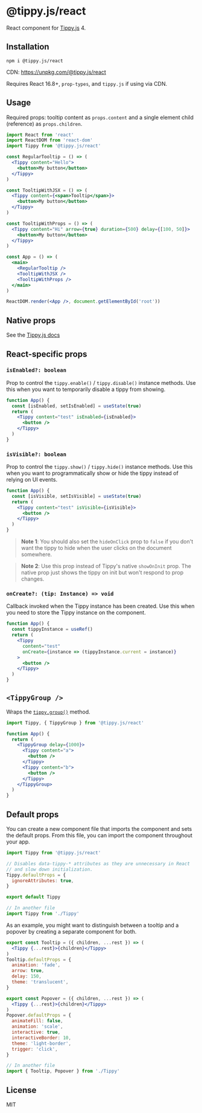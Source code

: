 # @tippy.js/react

React component for [Tippy.js](https://github.com/atomiks/tippyjs) 4.

## Installation

```
npm i @tippy.js/react
```

CDN: https://unpkg.com/@tippy.js/react

Requires React 16.8+, `prop-types`, and `tippy.js` if using via CDN.

## Usage

Required props: tooltip content as `props.content` and a single element child
(reference) as `props.children`.

```jsx
import React from 'react'
import ReactDOM from 'react-dom'
import Tippy from '@tippy.js/react'

const RegularTooltip = () => (
  <Tippy content="Hello">
    <button>My button</button>
  </Tippy>
)

const TooltipWithJSX = () => (
  <Tippy content={<span>Tooltip</span>}>
    <button>My button</button>
  </Tippy>
)

const TooltipWithProps = () => (
  <Tippy content="Hi" arrow={true} duration={500} delay={[100, 50]}>
    <button>My button</button>
  </Tippy>
)

const App = () => (
  <main>
    <RegularTooltip />
    <TooltipWithJSX />
    <TooltipWithProps />
  </main>
)

ReactDOM.render(<App />, document.getElementById('root'))
```

## Native props

See the [Tippy.js docs](https://atomiks.github.io/tippyjs/all-options/)

## React-specific props

### `isEnabled?: boolean`

Prop to control the `tippy.enable()` / `tippy.disable()` instance methods. Use
this when you want to temporarily disable a tippy from showing.

```jsx
function App() {
  const [isEnabled, setIsEnabled] = useState(true)
  return (
    <Tippy content="test" isEnabled={isEnabled}>
      <button />
    </Tippy>
  )
}
```

### `isVisible?: boolean`

Prop to control the `tippy.show()` / `tippy.hide()` instance methods. Use this
when you want to programmatically show or hide the tippy instead of relying on
UI events.

```jsx
function App() {
  const [isVisible, setIsVisible] = useState(true)
  return (
    <Tippy content="test" isVisible={isVisible}>
      <button />
    </Tippy>
  )
}
```

> **Note 1**: You should also set the `hideOnClick` prop to `false` if you don't
> want the tippy to hide when the user clicks on the document somewhere.

> **Note 2**: Use this prop instead of Tippy's native `showOnInit` prop. The
> native prop just shows the tippy on init but won't respond to prop changes.

### `onCreate?: (tip: Instance) => void`

Callback invoked when the Tippy instance has been created. Use this when you
need to store the Tippy instance on the component.

```jsx
function App() {
  const tippyInstance = useRef()
  return (
    <Tippy
      content="test"
      onCreate={instance => (tippyInstance.current = instance)}
    >
      <button />
    </Tippy>
  )
}
```

## `<TippyGroup />`

Wraps the [`tippy.group()`](https://atomiks.github.io/tippyjs/misc/#groups)
method.

```jsx
import Tippy, { TippyGroup } from '@tippy.js/react'

function App() {
  return (
    <TippyGroup delay={1000}>
      <Tippy content="a">
        <button />
      </Tippy>
      <Tippy content="b">
        <button />
      </Tippy>
    </TippyGroup>
  )
}
```

## Default props

You can create a new component file that imports the component and sets the
default props. From this file, you can import the component throughout your app.

```js
import Tippy from '@tippy.js/react'

// Disables data-tippy-* attributes as they are unnecessary in React
// and slow down initialization.
Tippy.defaultProps = {
  ignoreAttributes: true,
}

export default Tippy

// In another file
import Tippy from './Tippy'
```

As an example, you might want to distinguish between a tooltip and a popover by
creating a separate component for both.

```jsx
export const Tooltip = ({ children, ...rest }) => (
  <Tippy {...rest}>{children}</Tippy>
)
Tooltip.defaultProps = {
  animation: 'fade',
  arrow: true,
  delay: 150,
  theme: 'translucent',
}

export const Popover = ({ children, ...rest }) => (
  <Tippy {...rest}>{children}</Tippy>
)
Popover.defaultProps = {
  animateFill: false,
  animation: 'scale',
  interactive: true,
  interactiveBorder: 10,
  theme: 'light-border',
  trigger: 'click',
}

// In another file
import { Tooltip, Popover } from './Tippy'
```

## License

MIT

